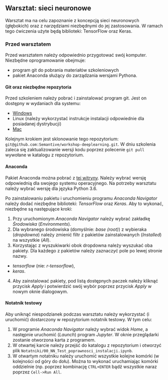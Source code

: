 ## Warsztat: sieci neuronowe
Warsztat ma na celu zapoznanie z koncepcją sieci neuronowych (głębokich) oraz z narzędziami niezbędnymi do jej zastosowania. W ramach tego ćwiczenia użyte będą biblioteki: TensorFlow oraz Keras.

### Przed warsztatem
Przed warsztatem należy odpowiednio przygotować swój komputer. Niezbędne oprogramowanie obejmuje:

- program git do pobrania materiałów szkoleniowych
- pakiet Anaconda służący do zarządzania wersjami Pythona.

#### Git oraz niezbędne repozytoria
Przed szkoleniem należy pobrać i zainstalować program git. Jest on dostępny w wydaniach dla systemu:
 
 - [Windows](https://git-scm.com/download/win)
 - Linux (należy wykorzystać instrukcje instalacji odpowiednie dla posiadanej dystrybucji)
 - [Mac](https://git-scm.com/download/mac)

Kolejnym krokiem jest sklonowanie tego repozytorium:
 ```git@github.com:Semantive/workshop-deeplearning.git```. W dniu szkolenia zaleca się zaktualizowanie wersji kodu poprzez polecenie ```git pull``` wywołane w katalogu z repozytorium.
 
#### Anaconda
Pakiet Anaconda można pobrać z [tej witryny](https://www.anaconda.com/download/). Należy wybrać wersję odpowiednią dla swojego systemu operacyjnego. Na potrzeby warsztatu należy wybrać wersję dla języka Python 3.6.
 
Po zainstalowaniu pakietu i uruchomieniu programu _Anaconda Navigator_  należy dodać niezbędne biblioteki: _TensorFlow_ oraz _Keras_. Aby to wykonać, niezbędne są następujące kroki:
 
1. Przy uruchomionym _Anaconda Navigator_ należy wybrać zakładkę _Środowiska_ (_Environments_).
2. Dla wybranego środowiska (domyślnie: _base (root)_) z wybieraka (_dropdowna_) należy zmienić filtr z pakietów zainstalowanych (_Installed_) na wszystkie (_All_).
3. Korzystając z wyszukiwarki obok dropdowna należy wyszukać oba pakiety. Dla każdego z pakietów należy zaznaczyć pole po lewej stronie nazwy.
  - _tensorflow_ (nie: _r-tensorflow_),
  - _keras_.
4. Aby zainstalować pakiety, pod listą dostępnych paczek należy kliknąć przycisk _Apply_ i potwierdzić swój wybór poprzez przycisk _Apply_ w nowym oknie dialogowym.

#### Notatnik testowy
Aby uniknąć niespodzianek podczas warsztatu należy wykorzystać (i uruchomić) dostarczony w repozytorium notatnik testowy. W tym celu:

1. W programie _Anaconda Navigator_ należy wybrać widok _Home_, a następnie uruchomić (_Launch_) program _Jupyter_. W oknie przeglądarki zostanie otworzona karta z programem.
2. W otwartej karcie należy przejść do katalogu z repozytorium i otworzyć plik ```Notatniki/00_NN_Test_poprawnosci_instalacji.ipynb```.
3. W otwartym notatniku należy uruchomić wszystkie kolejne komórki (w kolejności od góry do dołu). Można to wykonać uruchamiając komórki oddzielnie (np. poprzez kombinację `CTRL+ENTER` bądź wszystkie naraz poprzez `Cell->Run All`.